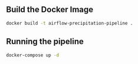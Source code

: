 ## Build the Docker Image
```bash
docker build -t airflow-precipitation-pipeline .
```

## Running the pipeline
```bash
docker-compose up -d
```

